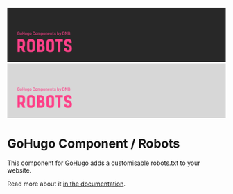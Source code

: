 ![hugo-robots](.github/github-card-dark.png#gh-dark-mode-only)
![hugo-robots](.github/github-card-light.png#gh-light-mode-only)

# GoHugo Component / Robots

This component for [GoHugo](https://gohugo.io/) adds a customisable robots.txt to your website.

Read more about it [in the documentation](https://kollitsch.dev/components/hugo-robots/).
